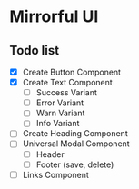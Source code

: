 # Mirrorful UI

## Todo list

- [x] Create Button Component
- [x] Create Text Component
  - [ ] Success Variant
  - [ ] Error Variant
  - [ ] Warn Variant
  - [ ] Info Variant
- [ ] Create Heading Component
- [ ] Universal Modal Component
  - [ ] Header
  - [ ] Footer (save, delete)
- [ ] Links Component
